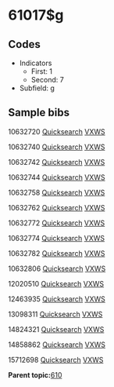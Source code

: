 # 61017$g

## Codes

-   Indicators
    -   First: 1
    -   Second: 7
-   Subfield: g

## Sample bibs

10632720 [Quicksearch](https://search.library.yale.edu/catalog/10632720) [VXWS](http://prodorbis.library.yale.edu:7014/vxws/GetHoldingsService?bibId=10632720)

10632740 [Quicksearch](https://search.library.yale.edu/catalog/10632740) [VXWS](http://prodorbis.library.yale.edu:7014/vxws/GetHoldingsService?bibId=10632740)

10632742 [Quicksearch](https://search.library.yale.edu/catalog/10632742) [VXWS](http://prodorbis.library.yale.edu:7014/vxws/GetHoldingsService?bibId=10632742)

10632744 [Quicksearch](https://search.library.yale.edu/catalog/10632744) [VXWS](http://prodorbis.library.yale.edu:7014/vxws/GetHoldingsService?bibId=10632744)

10632758 [Quicksearch](https://search.library.yale.edu/catalog/10632758) [VXWS](http://prodorbis.library.yale.edu:7014/vxws/GetHoldingsService?bibId=10632758)

10632762 [Quicksearch](https://search.library.yale.edu/catalog/10632762) [VXWS](http://prodorbis.library.yale.edu:7014/vxws/GetHoldingsService?bibId=10632762)

10632772 [Quicksearch](https://search.library.yale.edu/catalog/10632772) [VXWS](http://prodorbis.library.yale.edu:7014/vxws/GetHoldingsService?bibId=10632772)

10632774 [Quicksearch](https://search.library.yale.edu/catalog/10632774) [VXWS](http://prodorbis.library.yale.edu:7014/vxws/GetHoldingsService?bibId=10632774)

10632782 [Quicksearch](https://search.library.yale.edu/catalog/10632782) [VXWS](http://prodorbis.library.yale.edu:7014/vxws/GetHoldingsService?bibId=10632782)

10632806 [Quicksearch](https://search.library.yale.edu/catalog/10632806) [VXWS](http://prodorbis.library.yale.edu:7014/vxws/GetHoldingsService?bibId=10632806)

12020510 [Quicksearch](https://search.library.yale.edu/catalog/12020510) [VXWS](http://prodorbis.library.yale.edu:7014/vxws/GetHoldingsService?bibId=12020510)

12463935 [Quicksearch](https://search.library.yale.edu/catalog/12463935) [VXWS](http://prodorbis.library.yale.edu:7014/vxws/GetHoldingsService?bibId=12463935)

13098311 [Quicksearch](https://search.library.yale.edu/catalog/13098311) [VXWS](http://prodorbis.library.yale.edu:7014/vxws/GetHoldingsService?bibId=13098311)

14824321 [Quicksearch](https://search.library.yale.edu/catalog/14824321) [VXWS](http://prodorbis.library.yale.edu:7014/vxws/GetHoldingsService?bibId=14824321)

14858862 [Quicksearch](https://search.library.yale.edu/catalog/14858862) [VXWS](http://prodorbis.library.yale.edu:7014/vxws/GetHoldingsService?bibId=14858862)

15712698 [Quicksearch](https://search.library.yale.edu/catalog/15712698) [VXWS](http://prodorbis.library.yale.edu:7014/vxws/GetHoldingsService?bibId=15712698)

**Parent topic:**[610](../../tags/610/610.md)


